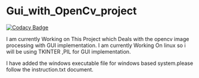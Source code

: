 # Gui_with_OpenCv_project
[![Codacy Badge](https://api.codacy.com/project/badge/Grade/9f806e75e75a44b3aab4f2fea1f6773a)](https://www.codacy.com/app/vshantam/Gui_with_OpenCv_project1?utm_source=github.com&amp;utm_medium=referral&amp;utm_content=vshantam/Gui_with_OpenCv_project1&amp;utm_campaign=Badge_Grade)


I am currently Working on This Project which Deals with the opencv image processing with GUI implementation.
I am currently Working On linux so i will be using TKINTER ,PIL for GUI implementation.

I have added the windows executable file for windows based system.please follow the instruction.txt document.

